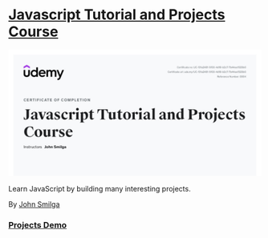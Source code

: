 # <a href="https://www.udemy.com/share/101xFE3@q7bgkDMKTiddyN5WQC0n3PmQoUGVa6PJinFjtxnCdfAttP3J85qr0bzgYqablA5z/">Javascript Tutorial and Projects Course</a>

![Certificate of completion](/Media/JScert.jpg)

Learn JavaScript by building many interesting projects.

By <a href="https://github.com/john-smilga">John Smilga</a>

### <a href="https://mshuber1981.github.io/JavaScript/index.html">Projects Demo</a>
